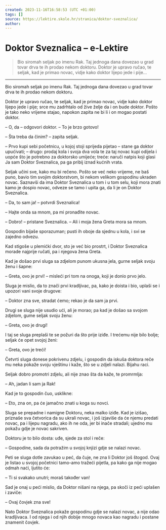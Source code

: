 ```yaml
---
created: 2023-11-16T16:58:53 (UTC +01:00)
tags: []
source: https://lektire.skole.hr/stranica/doktor-sveznalica/
author: 
---
```


# Doktor Sveznalica – e-Lektire

> Bio siromah seljak po imenu Rak. Taj jednoga dana dovezao u grad tovar drva te ih prodao nekom doktoru. Doktor je upravo ručao, te seljak, kad je primao novac, vidje kako doktor lijepo jede i pije…

---
Bio siromah seljak po imenu Rak. Taj jednoga dana dovezao u grad tovar drva te ih prodao nekom doktoru.

Doktor je upravo ručao, te seljak, kad je primao novac, vidje kako doktor lijepo jede i pije; srce mu zadrhtalo od žive želje da i on bude doktor. Pošto je tako neko vrijeme stajao, napokon zapita ne bi li i on mogao postati doktor.

– O, da – odgovori doktor. – To je brzo gotovo!

– Šta treba da činim? – zapita seljak.

– Prvo kupi sebi početnicu, u kojoj stoji sprijeda pijetao – stane ga doktor upućivati; – drugo: prodaj kola i svoja dva vola te za taj novac kupi odijela i uopće što je potrebno za doktorsko umijeće; treće: naruči natpis koji glasi Ja sam Doktor Sveznalica, pa ga pribij iznad kućnih vrata.

Seljak učini sve, kako mu bi rečeno. Pošto se već neko vrijeme, ne baš puno, bavio tim svojim doktorstvom, bi nekom velikom gospodinu ukraden novac. Saznavši da ima Doktor Sveznalica u tom i u tom selu, koji mora znati kamo je dospio novac, odveze se tamo i upita ga, da li je on Doktor Sveznalica.

– Da, to sam ja! – potvrdi Sveznalica!

– Hajte onda sa mnom, pa mi pronađite novac.

– Dobro! – pristane Sveznalica. – Ali i moja žena Greta mora sa mnom.

Gospodin bijaše sporazuman; pusti ih oboje da sjednu u kola, i svi se zajedno odvezu.

Kad stigoše u plemićki dvor, sto je već bio prostrt, i Doktor Sveznalica morade najprije ručati, pa i njegova žena Greta.

Kad je došao prvi sluga sa zdjelom punom ukusna jela, gurne seljak svoju ženu i šapne:

– Greta, ovo je prvi! – misleći pri tom na onoga, koji je donio prvo jelo.

Sluga je mislio, da to znači prvi kradljivac, pa, kako je doista i bio, uplaši se i upozori vani svoje drugove:

– Doktor zna sve, stradat ćemo; rekao je da sam ja prvi.

Drugi se sluga nije usudio ući, ali je morao; pa kad je došao sa svojom zdjelom, gume seljak svoju ženu:

– Greta, ovo je drugi!

I taj se sluga preplaši te se požuri da što prije iziđe. I trećemu nije bilo bolje; seljak će opet svojoj ženi:

– Greta, ovo je treći!

Četvrti sluga donese pokrivenu zdjelu, i gospodin da iskuša doktora reče mu neka pokaže svoju vještinu i kaže, što se u zdjeli nalazi. Bijahu raci.

Seljak dobro promotri zdjelu, ali nije znao šta da kaže, te promrmlja:

– Ah, jadan li sam ja Rak!

Kad je to gospodin čuo, usklikne:

– Eto, zna on, pa će jamačno znati u koga su novci.

Sluga se prepadne i namigne Doktoru, neka malko iziđe. Kad je izišao, priznaše sva četvorica da su ukrali novac, i još izjaviše da će njemu predati novac, pa i lijepu nagradu, ako ih ne oda, jer bi inače stradali; ujedno mu pokažu gdje je novac sakriven.

Doktoru je to bilo dosta: uđe, sjede za stol i reče:

– Gospodine, sada da potražim u svojoj knjizi gdje se nalazi novac.

Peti se sluga dotle zavukao u peć, da čuje, ne zna li Doktor još štogod. Ovaj je listao u svojoj početnici tamo-amo tražeći pijetla, pa kako ga nije mogao odmah naći, ljutito će:

– Ti si svakako unutri; moraš također van!

Sad je onaj u peći mislio, da Doktor nišani na njega, pa skoči iz peći uplašen i zaviče:

– Ovaj čovjek zna sve!

Nato Doktor Sveznalica pokaže gospodinu gdje se nalazi novac, a nije odao kradljivaca. I od njega i od njih dobije mnogo novaca kao nagradu i postane znamenit čovjek.
